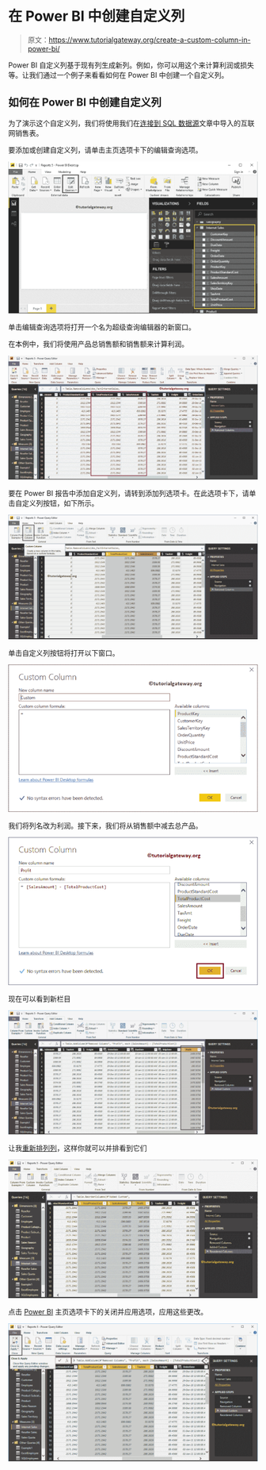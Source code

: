 # 在 Power BI 中创建自定义列

> 原文：<https://www.tutorialgateway.org/create-a-custom-column-in-power-bi/>

Power BI 自定义列基于现有列生成新列。例如，你可以用这个来计算利润或损失等。让我们通过一个例子来看看如何在 Power BI 中创建一个自定义列。

## 如何在 Power BI 中创建自定义列

为了演示这个自定义列，我们将使用我们在[连接到 SQL 数据源](https://www.tutorialgateway.org/connect-power-bi-to-sql-server/)文章中导入的互联网销售表。

要添加或创建自定义列，请单击主页选项卡下的编辑查询选项。

![Create a Custom Column in Power BI 1](img/7ac6b9f1ef3eee5cdcb6c202b6f26313.png)

单击编辑查询选项将打开一个名为超级查询编辑器的新窗口。

在本例中，我们将使用产品总销售额和销售额来计算利润。

![Create a Custom Column in Power BI 2](img/cad719e6ae1edef5986f472b9f85b2b9.png)

要在 Power BI 报告中添加自定义列，请转到添加列选项卡。在此选项卡下，请单击自定义列按钮，如下所示。

![Create a Custom Column in Power BI 3](img/1c398e41b68f9ea313ef344508ed8ec8.png)

单击自定义列按钮将打开以下窗口。

![Create a Custom Column in Power BI 4](img/e0ff62eb0ae399bb08e8f51a645972b9.png)

我们将列名改为利润。接下来，我们将从销售额中减去总产品。

![Create a Custom Column in Power BI 5](img/0a3755e97f6c30e2bf9279b256acca69.png)

现在可以看到新栏目

![Create a Custom Column in Power BI 6](img/2f77a4ffab3691601afef0076c865656.png)

让我[重新排列列](https://www.tutorialgateway.org/remove-or-reorder-columns-in-power-bi/)，这样你就可以并排看到它们

![Create a Custom Column in Power BI 7](img/2c792f5c15f1197f820226aa69b36201.png)

点击 [Power BI](https://www.tutorialgateway.org/power-bi-tutorial/) 主页选项卡下的关闭并应用选项，应用这些更改。

![Create a Custom Column in Power BI 8](img/2a8bba1ad8f43c3139f9148d81fdde18.png)